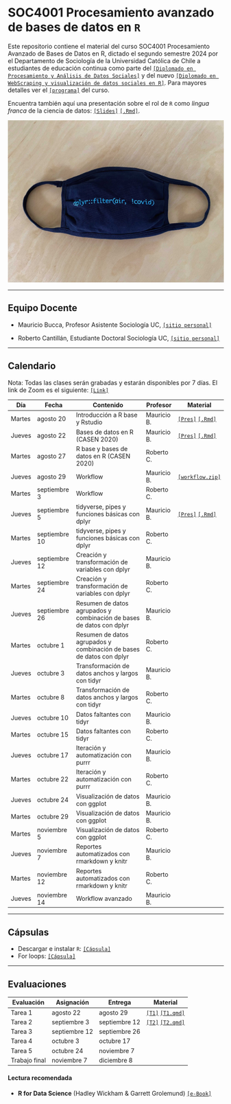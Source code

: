 # SOC4001 Procesamiento avanzado de bases de datos en `R`
Este repositorio contiene el material del curso SOC4001 Procesamiento Avanzado de Bases de Datos en R, dictado el segundo semestre 2024 por el Departamento de Sociología de la Universidad Católica de Chile a estudiantes de educación continua como parte del [`[Diplomado en Procesamiento y Análisis de Datos Sociales]`](https://educacioncontinua.uc.cl/41343-ficha-diplomado-en-procesamiento-y-analisis-de-datos-sociales) y del nuevo [`[Diplomado en WebScraping y visualización de datos sociales en R]`](https://educacioncontinua.uc.cl/programas/diplomado-en-webscraping-y-visualizacion-de-datos-sociales-en-r/). Para mayores detalles ver el [`[programa]`](files/syllabus_soc4001.pdf) del curso.

Encuentra también aquí una presentación sobre el rol de `R` como *lingua franca* de la ciencia de datos: [`[Slides]`](https://mebucca.github.io/dar_soc4001/slides/presentation/presentation#1) [`[.Rmd]`](slides/presentation/presentation.Rmd). 


![useR](files/ExP27umWgAAo6qT.jpg)


---
## Equipo Docente

- Mauricio Bucca, Profesor Asistente Sociología UC, [`[sitio personal]`](https://mebucca.github.io)

- Roberto Cantillán, Estudiante Doctoral Sociología UC, [`[sitio personal]`](https://rcantillan.rbind.io/)


---
## Calendario

Nota: Todas las clases serán grabadas y estarán disponibles por 7 días. El link de Zoom es el siguiente: [`[Link]`](https://puc.zoom.us/j/89233554492?pwd=LnXajNRNLCbKDhEr4jAE7WYtNoCqIb.1)


| Día    | Fecha          | Contenido                                                     | Profesor   | Material                                                                                                  |
|--------|----------------|---------------------------------------------------------------|------------|-----------------------------------------------------------------------------------------------------------|
| Martes | agosto 20       | Introducción a R base y Rstudio                               | Mauricio B.| [`[Pres]`](https://mebucca.github.io/dar_soc4001/slides/class_1/class_1#1) [`[.Rmd]`](slides/class_1/class_1.Rmd) |
| Jueves | agosto 22       | Bases de datos en R (CASEN 2020)                              | Mauricio B.| [`[Pres]`](https://mebucca.github.io/dar_soc4001/slides/class_2/class_2#1) [`[.Rmd]`](slides/class_2/class_2.Rmd)  |
| Martes | agosto 27       | R base y bases de datos en R (CASEN 2020)                     | Roberto C. |                                                                                                           |
| Jueves | agosto 29       | Workflow                                                      | Mauricio B.|  [`[workflow.zip]`](slides/class_4/workflow.zip) |                                                                                                         |
| Martes | septiembre 3    | Workflow                                                      | Roberto C. |                                                                                                           |
| Jueves | septiembre 5    | tidyverse, pipes y funciones básicas con dplyr                | Mauricio B.|                                                                    [`[Pres]`](https://mebucca.github.io/dar_soc4001/slides/class_5/class_5#1) [`[.Rmd]`](slides/class_5/class_5.Rmd) |
| Martes | septiembre 10   | tidyverse, pipes y funciones básicas con dplyr                | Roberto C. |                                                                                                           | [`[.R]`](slides/class_5/class_5.R) |
| Jueves | septiembre 12   | Creación y transformación de variables con dplyr              | Mauricio B.|                                                                                                           |
| Martes | septiembre 24   | Creación y transformación de variables con dplyr              | Roberto C. |                                                                                                           |
| Jueves | septiembre 26   | Resumen de datos agrupados y combinación de bases de datos con dplyr | Mauricio B.|                                                                                                           |
| Martes | octubre 1       | Resumen de datos agrupados y combinación de bases de datos con dplyr | Roberto C. |                                                                                                           |
| Jueves | octubre 3       | Transformación de datos anchos y largos con tidyr            | Mauricio B.|                                                                                                           |
| Martes | octubre 8       | Transformación de datos anchos y largos con tidyr            | Roberto C. |                                                                                                           |
| Jueves | octubre 10      | Datos faltantes con tidyr                                    | Mauricio B.|                                                                                                           |
| Martes | octubre 15      | Datos faltantes con tidyr                                    | Roberto C. |                                                                                                           |
| Jueves | octubre 17      | Iteración y automatización con purrr                         | Mauricio B.|                                                                                                           |
| Martes | octubre 22      | Iteración y automatización con purrr                         | Roberto C. |                                                                                                           |
| Jueves | octubre 24      | Visualización de datos con ggplot                            | Mauricio B.|                                                                                                           |
| Martes | octubre 29      | Visualización de datos con ggplot                            | Mauricio B.|                                                                                                           |
| Martes | noviembre 5     | Visualización de datos con ggplot                            | Roberto C. |                                                                                                           |
| Jueves | noviembre 7     | Reportes automatizados con rmarkdown y knitr                 | Mauricio B.|                                                                                                           |
| Martes | noviembre 12    | Reportes automatizados con rmarkdown y knitr                 | Roberto C. |                                                                                                           |
| Jueves | noviembre 14    | Workflow avanzado                                            | Mauricio B.|                                                                                                           |

---
## Cápsulas

- Descargar e instalar `R`: [`[Cápsula]`](https://www.youtube.com/watch?v=805yKZSQaj8)
- For loops: [`[Cápsula]`](https://www.youtube.com/watch?v=Jg473dyiahY)


---
## Evaluaciones 

| Evaluación    | Asignación     | Entrega        | Material                             |
|---------------|----------------|----------------|--------------------------------------|
| Tarea 1       | agosto 22       | agosto 29       | [`[T1]`](https://mebucca.github.io/dar_soc4001/homework/t_1#1) [`[T1.qmd]`](homework/t_1.qmd)          |
| Tarea 2       | septiembre 3    | septiembre 12   | [`[T2]`](https://mebucca.github.io/dar_soc4001/homework/t_2#1) [`[T2.qmd]`](homework/t_2.qmd)                                     |
| Tarea 3       | septiembre 12   | septiembre 26   |                                      |
| Tarea 4       | octubre 3       | octubre 17      |                                      |
| Tarea 5       | octubre 24      | noviembre 7     |                                      |
| Trabajo final | noviembre 7     | diciembre 8     |                                      |



#### Lectura recomendada

- **R for Data Science** (Hadley Wickham & Garrett Grolemund) [`[e-Book]`](https://r4ds.had.co.nz/)



